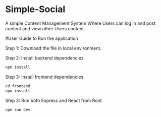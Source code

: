 # Simple-Social
A simple Content Management System Where Users can log in and post content and view other Users content.

#User Guide to Run the application

Step 1: Download the file in local environment.

Step 2: Install backend dependencies
```javascript
npm install
```

Step 3: Install frontend dependencies
```javascript
cd frontend
npm install
```

Step 3: Run both Express and React from Root
```javascript
npm run dev
```

